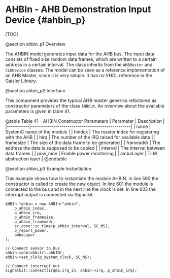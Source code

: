 AHBIn - AHB Demonstration Input Device {#ahbin_p}
=================================================
[TOC]

@section ahbin_p1 Overview

The AHBIN model generates input data for the AHB bus. 
The input data consists of fixed size random data frames, which are written to a certain address in a certain interval. 
The class inherits from the `AHBMaster` and `CLKDevice` classes. 
The model can be seen as a reference implementation of an AHB Master, since it is very simple. 
It has no VHDL reference in the Gaisler Library.

@section ahbin_p2 Interface

This component provides the typical AHB master generics refactored as constructor parameters of the class `AHBOut`. 
An overview about the available parameters is given in table 41.

@table Table 41 - AHBIN Constructor Parameters
| Parameter | Description                                     |
|-----------|-------------------------------------------------|
| name      | SystemC name of the module                      |
| hindex    | The master index for registering with the AHB   |
| hirq      | The number of the IRQ raised for available data |
| framesize | The size of the data frame to be generated      |
| frameaddr | The address the data is supposed to be copied   |
| interval  | The interval between data frames                |
| pow_mon   | Enable power monitoring                         |
| ambaLayer | TLM abstraction layer                           |
@endtable

@section ahbin_p3 Example Instantiation

This example shows how to instantiate the module AHBIN. 
In line 590 the constructor is called to create the new object. 
In line 601 the module is connected to the bus and in the next line the clock is set. 
In line 605 the interrupt output is connected via Signalkit. 

~~~{.cpp}
AHBIn *ahbin = new AHBIn("ahbin",
    p_ahbin_index,
    p_ahbin_irq,
    p_ahbin_framesize,
    p_ahbin_frameaddr,
    sc_core::sc_time(p_ahbin_interval, SC_MS),
    p_report_power,
    ambaLayer
);

// Connect sensor to bus
ahbin->ahb(ahbctrl.ahbIN);
ahbin->set_clk(p_system_clock, SC_NS);

// Connect interrupt out
signalkit::connect(irqmp.irq_in, ahbin->irq, p_ahbin_irq);
~~~
